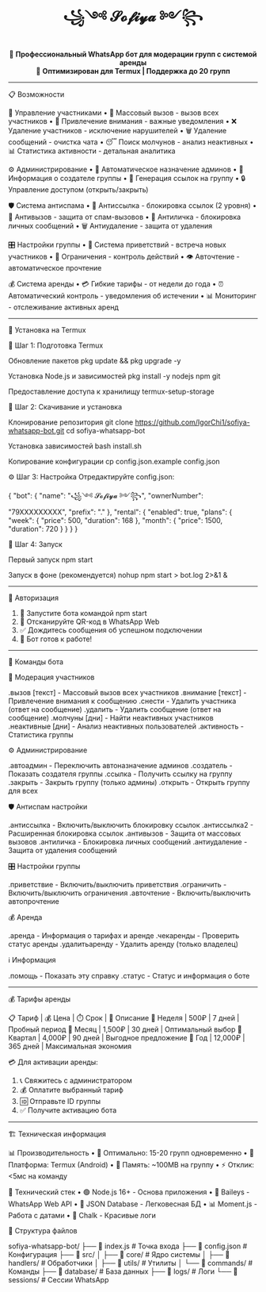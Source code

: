 <div align="center">

# ꧁༺ 𝓢𝓸𝓯𝓲𝔂𝓪 ༻꧂

🤖 **Профессиональный WhatsApp бот для модерации групп с системой аренды**  
🚀 **Оптимизирован для Termux | Поддержка до 20 групп**

</div>

---

📋 Возможности

👥 Управление участниками
• 📢 Массовый вызов - вызов всех участников
• 🚨 Привлечение внимания - важные уведомления
• ❌ Удаление участников - исключение нарушителей
• 🗑️ Удаление сообщений - очистка чата
• 😴 Поиск молчунов - анализ неактивных
• 📊 Статистика активности - детальная аналитика

⚙️ Администрирование
• 🤖 Автоматическое назначение админов
• 👑 Информация о создателе группы
• 🔗 Генерация ссылок на группу
• 🔒 Управление доступом (открыть/закрыть)

🛡️ Система антиспама
• 🚫 Антиссылка - блокировка ссылок (2 уровня)
• 📵 Антивызов - защита от спам-вызовов
• 💬 Антиличка - блокировка личных сообщений
• 🗑️ Антиудаление - защита от удаления

🎛️ Настройки группы
• 👋 Система приветствий - встреча новых участников
• 🚫 Ограничения - контроль действий
• 👁️ Авточтение - автоматическое прочтение

💰 Система аренды
• 💳 Гибкие тарифы - от недели до года
• ⏰ Автоматический контроль - уведомления об истечении
• 📊 Мониторинг - отслеживание активных аренд

---

🚀 Установка на Termux

📱 Шаг 1: Подготовка Termux

Обновление пакетов
pkg update && pkg upgrade -y

Установка Node.js и зависимостей
pkg install -y nodejs npm git

Предоставление доступа к хранилищу
termux-setup-storage

💾 Шаг 2: Скачивание и установка

Клонирование репозитория
git clone https://github.com/IgorChi1/sofiya-whatsapp-bot.git
cd sofiya-whatsapp-bot

Установка зависимостей
bash install.sh

Копирование конфигурации
cp config.json.example config.json

⚙️ Шаг 3: Настройка
Отредактируйте config.json:

{
  "bot": {
    "name": "꧁༺ 𝓢𝓸𝓯𝓲𝔂𝓪 ༻꧂",
    "ownerNumber": "79XXXXXXXXX",
    "prefix": "."
  },
  "rental": {
    "enabled": true,
    "plans": {
      "week": { "price": 500, "duration": 168 },
      "month": { "price": 1500, "duration": 720 }
    }
  }
}

🎯 Шаг 4: Запуск

Первый запуск
npm start

Запуск в фоне (рекомендуется)
nohup npm start > bot.log 2>&1 &

---

📱 Авторизация

1. 🔄 Запустите бота командой npm start
2. 📱 Отсканируйте QR-код в WhatsApp Web
3. ✅ Дождитесь сообщения об успешном подключении
4. 🚀 Бот готов к работе!

---

📖 Команды бота

👥 Модерация участников

.вызов [текст]        - Массовый вызов всех участников
.внимание [текст]     - Привлечение внимания к сообщению
.снести               - Удалить участника (ответ на сообщение)
.удалить              - Удалить сообщение (ответ на сообщение)
.молчуны [дни]        - Найти неактивных участников
.неактивные [дни]     - Анализ неактивных пользователей
.активность           - Статистика группы

⚙️ Администрирование

.автоадмин            - Переключить автоназначение админов
.создатель            - Показать создателя группы
.ссылка               - Получить ссылку на группу
.закрыть              - Закрыть группу (только админы)
.открыть              - Открыть группу для всех

🛡️ Антиспам настройки

.антиссылка           - Включить/выключить блокировку ссылок
.антиссылка2          - Расширенная блокировка ссылок
.антивызов            - Защита от массовых вызовов
.антиличка            - Блокировка личных сообщений
.антиудаление         - Защита от удаления сообщений

🎛️ Настройки группы

.приветствие          - Включить/выключить приветствия
.ограничить           - Включить/выключить ограничения
.авточтение           - Включить/выключить автопрочтение

💰 Аренда

.аренда               - Информация о тарифах и аренде
.чекаренды            - Проверить статус аренды
.удалитьаренду        - Удалить аренду (только владелец)

ℹ️ Информация

.помощь               - Показать эту справку
.статус               - Статус и информация о боте

---

💰 Тарифы аренды

📋 Тариф | 💰 Цена | ⏱️ Срок | 🎯 Описание
📅 Неделя | 500₽ | 7 дней | Пробный период
📅 Месяц | 1,500₽ | 30 дней | Оптимальный выбор
📅 Квартал | 4,000₽ | 90 дней | Выгодное предложение
📅 Год | 12,000₽ | 365 дней | Максимальная экономия

💳 Для активации аренды:
1. 📞 Свяжитесь с администратором
2. 💰 Оплатите выбранный тариф
3. 🆔 Отправьте ID группы
4. ✅ Получите активацию бота

---

🏗️ Техническая информация

📊 Производительность
• 👥 Оптимально: 15-20 групп одновременно
• 📱 Платформа: Termux (Android)
• 💾 Память: ~100MB на группу
• ⚡ Отклик: <5мс на команду

🔧 Технический стек
• 🟢 Node.js 16+ - Основа приложения
• 📱 Baileys - WhatsApp Web API
• 💾 JSON Database - Легковесная БД
• 📊 Moment.js - Работа с датами
• 🎨 Chalk - Красивые логи

📁 Структура файлов

sofiya-whatsapp-bot/
├── 📄 index.js                  # Точка входа
├── 📄 config.json               # Конфигурация
├── 📁 src/
│   ├── 📁 core/                 # Ядро системы
│   ├── 📁 handlers/             # Обработчики
│   ├── 📁 utils/                # Утилиты
│   └── 📁 commands/             # Команды
├── 📁 database/                 # База данных
├── 📁 logs/                     # Логи
└── 📁 sessions/                 # Сессии WhatsApp